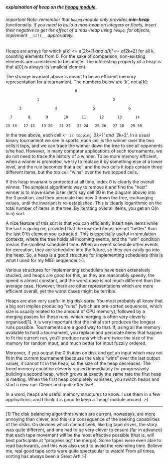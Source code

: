 ##### explaination of heap on the [heapq module](https://docs.python.org/3/library/heapq.html).

###### important Note: remember that `heapq` module only provides ***min-heap*** funcitonality. if you need to build a max-heap on integers or floats, insert their *negative* to get the effect of a max-heap using `heapq`. for objects, implement `__lt()__` approriately.

Heaps are arrays for which a[k] <= a[2*k+1] and a[k] <= a[2*k+2] for
all k, counting elements from 0.  For the sake of comparison,
non-existing elements are considered to be infinite.  The interesting
property of a heap is that a[0] is always its smallest element.

The strange invariant above is meant to be an efficient memory
representation for a tournament.  The numbers below are `k', not a[k]:

                                   0

                  1                                 2

          3               4                5               6

      7       8       9       10      11      12      13      14

    15 16   17 18   19 20   21 22   23 24   25 26   27 28   29 30


In the tree above, each cell `k' is topping `2*k+1' and `2*k+2'.  In
a usual binary tournament we see in sports, each cell is the winner
over the two cells it tops, and we can trace the winner down the tree
to see all opponents s/he had.  However, in many computer applications
of such tournaments, we do not need to trace the history of a winner.
To be more memory efficient, when a winner is promoted, we try to
replace it by something else at a lower level, and the rule becomes
that a cell and the two cells it tops contain three different items,
but the top cell "wins" over the two topped cells.

If this heap invariant is protected at all time, index 0 is clearly
the overall winner.  The simplest algorithmic way to remove it and
find the "next" winner is to move some loser (let's say cell 30 in the
diagram above) into the 0 position, and then percolate this new 0 down
the tree, exchanging values, until the invariant is re-established.
This is clearly logarithmic on the total number of items in the tree.
By iterating over all items, you get an O(n ln n) sort.

A nice feature of this sort is that you can efficiently insert new
items while the sort is going on, provided that the inserted items are
not "better" than the last 0'th element you extracted.  This is
especially useful in simulation contexts, where the tree holds all
incoming events, and the "win" condition means the smallest scheduled
time.  When an event schedule other events for execution, they are
scheduled into the future, so they can easily go into the heap.  So, a
heap is a good structure for implementing schedulers (this is what I
used for my MIDI sequencer :-).

Various structures for implementing schedulers have been extensively
studied, and heaps are good for this, as they are reasonably speedy,
the speed is almost constant, and the worst case is not much different
than the average case.  However, there are other representations which
are more efficient overall, yet the worst cases might be terrible.

Heaps are also very useful in big disk sorts.  You most probably all
know that a big sort implies producing "runs" (which are pre-sorted
sequences, which size is usually related to the amount of CPU memory),
followed by a merging passes for these runs, which merging is often
very cleverly organised[1].  It is very important that the initial
sort produces the longest runs possible.  Tournaments are a good way
to that.  If, using all the memory available to hold a tournament, you
replace and percolate items that happen to fit the current run, you'll
produce runs which are twice the size of the memory for random input,
and much better for input fuzzily ordered.

Moreover, if you output the 0'th item on disk and get an input which
may not fit in the current tournament (because the value "wins" over
the last output value), it cannot fit in the heap, so the size of the
heap decreases.  The freed memory could be cleverly reused immediately
for progressively building a second heap, which grows at exactly the
same rate the first heap is melting.  When the first heap completely
vanishes, you switch heaps and start a new run.  Clever and quite
effective!

In a word, heaps are useful memory structures to know.  I use them in
a few applications, and I think it is good to keep a `heap' module
around. :-)

--------------------
[1] The disk balancing algorithms which are current, nowadays, are
more annoying than clever, and this is a consequence of the seeking
capabilities of the disks.  On devices which cannot seek, like big
tape drives, the story was quite different, and one had to be very
clever to ensure (far in advance) that each tape movement will be the
most effective possible (that is, will best participate at
"progressing" the merge).  Some tapes were even able to read
backwards, and this was also used to avoid the rewinding time.
Believe me, real good tape sorts were quite spectacular to watch!
From all times, sorting has always been a Great Art! :-)